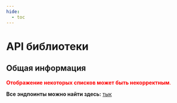 ```yaml
---
hide:
  - toc
---
```

# API библиотеки

## **Общая информация**

<span style="color:red">**Отображение некоторых списков может быть некорректным**.</span>

**Все эндпоинты можно найти здесь:** [тык](https://github.com/SantaSpeen/anixart/blob/master/anixart/endpoints.py "тык")
